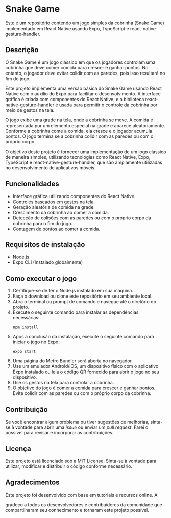 # Snake Game

Este é um repositório contendo um jogo simples da cobrinha (Snake Game) implementado em React Native usando Expo, TypeScript e react-native-gesture-handler.

## Descrição

O Snake Game é um jogo clássico em que os jogadores controlam uma cobrinha que deve comer comida para crescer e ganhar pontos. No entanto, o jogador deve evitar colidir com as paredes, pois isso resultará no fim do jogo.

Este projeto implementa uma versão básica do Snake Game usando React Native com o auxílio do Expo para facilitar o desenvolvimento. A interface gráfica é criada com componentes do React Native, e a biblioteca react-native-gesture-handler é usada para permitir o controle da cobrinha por meio de gestos na tela.

O jogo exibe uma grade na tela, onde a cobrinha se move. A comida é representada por um elemento especial na grade e aparece aleatoriamente. Conforme a cobrinha come a comida, ela cresce e o jogador acumula pontos. O jogo termina se a cobrinha colidir com as paredes ou com o próprio corpo.

O objetivo deste projeto é fornecer uma implementação de um jogo clássico de maneira simples, utilizando tecnologias como React Native, Expo, TypeScript e react-native-gesture-handler, que são amplamente utilizadas no desenvolvimento de aplicativos móveis.

## Funcionalidades

- Interface gráfica utilizando componentes do React Native.
- Controles baseados em gestos na tela.
- Geração aleatória de comida na grade.
- Crescimento da cobrinha ao comer a comida.
- Detecção de colisões com as paredes ou com o próprio corpo da cobrinha para o fim do jogo.
- Contagem de pontos ao comer a comida.

## Requisitos de instalação

- Node.js
- Expo CLI (Instalado globalmente)

## Como executar o jogo

1. Certifique-se de ter o Node.js instalado em sua máquina.
2. Faça o download ou clone este repositório em seu ambiente local.
3. Abra o terminal ou prompt de comando e navegue até o diretório do projeto.
4. Execute o seguinte comando para instalar as dependências necessárias:
   ```
   npm install
   ```
5. Após a conclusão da instalação, execute o seguinte comando para iniciar o jogo no Expo:
   ```
   expo start
   ```
6. Uma página do Metro Bundler será aberta no navegador.
7. Use um emulador Android/iOS, um dispositivo físico com o aplicativo Expo instalado ou leia o código QR fornecido para abrir o jogo no seu dispositivo.
8. Use os gestos na tela para controlar a cobrinha.
9. O objetivo do jogo é comer a comida para crescer e ganhar pontos. Evite colidir com as paredes ou com o próprio corpo da cobrinha.

## Contribuição

Se você encontrar algum problema ou tiver sugestões de melhorias, sinta-se à vontade para abrir uma _issue_ ou enviar um _pull request_. Farei o possível para revisar e incorporar as contribuições.

## Licença

Este projeto está licenciado sob a [MIT License](LICENSE). Sinta-se à vontade para utilizar, modificar e distribuir o código conforme necessário.

## Agradecimentos

Este projeto foi desenvolvido com base em tutoriais e recursos online. A

gradeço a todos os desenvolvedores e contribuidores da comunidade que compartilharam seu conhecimento e tornaram este projeto possível.
